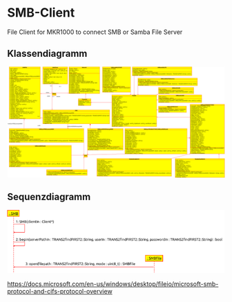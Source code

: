 # SMB-Client
File Client for MKR1000 to connect SMB or Samba File Server

## Klassendiagramm
![Klassendiagramm](https://github.com/RetepRelleum/SMB-Client/blob/master/docs/Klassendiagramm.png)
## Sequenzdiagramm
![Klassendiagramm](https://github.com/RetepRelleum/SMB-Client/blob/master/docs/Sequenzdiagramm.png)


https://docs.microsoft.com/en-us/windows/desktop/fileio/microsoft-smb-protocol-and-cifs-protocol-overview

